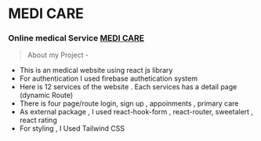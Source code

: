 # MEDI CARE

### Online medical Service [MEDI CARE](https://assignment-2-96a85.web.app/)

> About my Project -

- This is an medical website using react js library
- For authentication I used firebase authetication system
- Here is 12 services of the website . Each services has a detail page (dynamic Route)
- There is four page/route login, sign up , appoinments , primary care
- As external package , I used react-hook-form , react-router, sweetalert , react rating
- For styling , I Used Tailwind CSS
